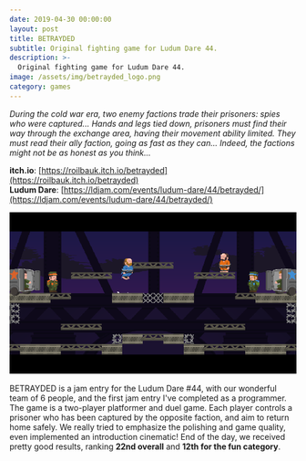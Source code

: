 ```yaml
---
date: 2019-04-30 00:00:00
layout: post
title: BETRAYDED
subtitle: Original fighting game for Ludum Dare 44.
description: >-
  Original fighting game for Ludum Dare 44.
image: /assets/img/betrayded_logo.png
category: games
---
```


_During the cold war era, two enemy factions trade their prisoners: spies who were captured... Hands and legs tied down, prisoners must find their way through the exchange area, having their movement ability limited. They must read their ally faction, going as fast as they can... Indeed, the factions might not be as honest as you think..._

**itch.io**: [https://roilbauk.itch.io/betrayded](https://roilbauk.itch.io/betrayded)  
**Ludum Dare**: [https://ldjam.com/events/ludum-dare/44/betrayded/](https://ldjam.com/events/ludum-dare/44/betrayded/)

![betrayded gameplay 1](/assets/img/betrayded_gameplay_1.png)

BETRAYDED is a jam entry for the Ludum Dare #44, with our wonderful team of 6 people, and the first jam entry I've completed as a programmer. The game is a two-player platformer and duel game. Each player controls a prisoner who has been captured by the opposite faction, and aim to return home safely. We really tried to emphasize the polishing and game quality, even implemented an introduction cinematic! End of the day, we received pretty good results, ranking **22nd overall** and **12th for the fun category**.